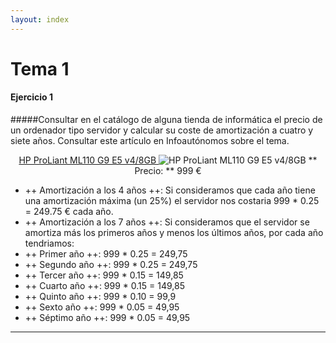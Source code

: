 ```yaml
---
layout: index
---
```



# Tema 1


#### <i class="icon-pencil"></i> Ejercicio  1

#####Consultar en el catálogo de alguna tienda de informática el precio de un ordenador tipo servidor y calcular su coste de amortización a cuatro y siete años. Consultar este artículo en Infoautónomos sobre el tema.

<center>

[ HP ProLiant ML110 G9 E5 v4/8GB ]( https://www.pccomponentes.com/hp-proliant-ml110-g9-e5-v4-8gb )
![ HP ProLiant ML110 G9 E5 v4/8GB ]( https://thumb.pccomponentes.com/w-85-85/articles/10/102676/hp-proliant-ml110-g9-e5-v4-8gb-1.jpg )
** Precio: ** 999 €

</center>

- ++ Amortización a los 4 años ++:  Si consideramos que cada año tiene una amortización máxima (un 25%) el servidor nos costaria 999 * 0.25 = 249.75 € cada año.
-  ++ Amortización a los 7 años ++: Si consideramos que el servidor se amortiza más los primeros años y menos los últimos años, por cada año tendriamos:
 - ++ Primer año ++:  999 * 0.25 = 249,75
 - ++ Segundo año ++: 999 * 0.25 = 249,75
 - ++ Tercer año ++:  999 * 0.15 = 149,85
 - ++ Cuarto año ++:  999 * 0.15 = 149,85
 - ++ Quinto año ++:  999 * 0.10 = 99,9
 - ++ Sexto año ++:   999 * 0.05 = 49,95
 - ++ Séptimo año ++: 999 * 0.05 = 49,95


_ _ _ 
